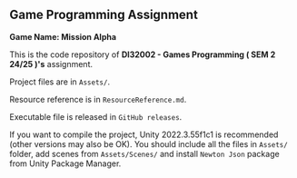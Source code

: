 ﻿## Game Programming Assignment

**Game Name: Mission Alpha**

This is the code repository of **DI32002 - Games Programming ( SEM 2 24/25 )'s** assignment.

Project files are in `Assets/`.

Resource reference is in `ResourceReference.md`.

Executable file is released in `GitHub releases`.

If you want to compile the project, Unity 2022.3.55f1c1 is recommended (other versions may also be OK). You should include all the files in `Assets/` folder, add scenes from `Assets/Scenes/` and install `Newton Json` package from Unity Package Manager.